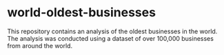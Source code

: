 # world-oldest-businesses
This repository contains an analysis of the oldest businesses in the world. The analysis was conducted using a dataset of over 100,000 businesses from around the world.
